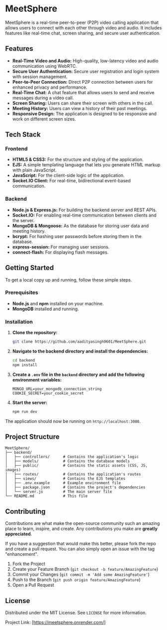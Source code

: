 
# MeetSphere

MeetSphere is a real-time peer-to-peer (P2P) video calling application that allows users to connect with each other through video and audio. It includes features like real-time chat, screen sharing, and secure user authentication.

## Features

- **Real-Time Video and Audio:** High-quality, low-latency video and audio communication using WebRTC.
- **Secure User Authentication:** Secure user registration and login system with session management.
- **Peer-to-Peer Connection:** Direct P2P connection between users for enhanced privacy and performance.
- **Real-Time Chat:** A chat feature that allows users to send and receive messages during a video call.
- **Screen Sharing:** Users can share their screen with others in the call.
- **Meeting History:** Users can view a history of their past meetings.
- **Responsive Design:** The application is designed to be responsive and work on different screen sizes.

## Tech Stack

### Frontend

- **HTML5 & CSS3:** For the structure and styling of the application.
- **EJS:** A simple templating language that lets you generate HTML markup with plain JavaScript.
- **JavaScript:** For the client-side logic of the application.
- **Socket.IO Client:** For real-time, bidirectional event-based communication.

### Backend

- **Node.js & Express.js:** For building the backend server and REST APIs.
- **Socket.IO:** For enabling real-time communication between clients and the server.
- **MongoDB & Mongoose:** As the database for storing user data and meeting history.
- **bcrypt:** For hashing user passwords before storing them in the database.
- **express-session:** For managing user sessions.
- **connect-flash:** For displaying flash messages.

## Getting Started

To get a local copy up and running, follow these simple steps.

### Prerequisites

- **Node.js** and **npm** installed on your machine.
- **MongoDB** installed and running.

### Installation

1. **Clone the repository:**
   ```sh
   git clone https://github.com/aadityasingh9601/MeetSphere.git
   ```
2. **Navigate to the backend directory and install the dependencies:**
    ```sh
    cd backend
    npm install
    ```
3. **Create a `.env` file in the `backend` directory and add the following environment variables:**
    ```
    MONGO_URL=your_mongodb_connection_string
    COOKIE_SECRET=your_cookie_secret
    ```
4. **Start the server:**
    ```sh
    npm run dev
    ```
The application should now be running on `http://localhost:3000`.

## Project Structure

```
MeetSphere/
├── backend/
│   ├── controllers/      # Contains the application's logic
│   ├── models/           # Contains the database models
│   ├── public/           # Contains the static assets (CSS, JS, images)
│   ├── routes/           # Contains the application's routes
│   ├── views/            # Contains the EJS templates
│   ├── .env.example      # Example environment file
│   ├── package.json      # Contains the project's dependencies
│   └── server.js         # The main server file
└── README.md             # This file
```

## Contributing

Contributions are what make the open-source community such an amazing place to learn, inspire, and create. Any contributions you make are **greatly appreciated**.

If you have a suggestion that would make this better, please fork the repo and create a pull request. You can also simply open an issue with the tag "enhancement".

1. Fork the Project
2. Create your Feature Branch (`git checkout -b feature/AmazingFeature`)
3. Commit your Changes (`git commit -m 'Add some AmazingFeature'`)
4. Push to the Branch (`git push origin feature/AmazingFeature`)
5. Open a Pull Request

## License

Distributed under the MIT License. See `LICENSE` for more information.

Project Link: [https://meetsphere.onrender.com/]
